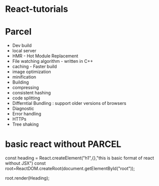 # React-tutorials

# Parcel
- Dev build
- local server 
- HMR - Hot Module Replacement
- File watching algorithm - written in C++
- caching - Faster build 
- image optimization
- minification
- Building
- compressing
- consistent hashing
- code splitting
- Differntial Bundling : support older versions of browsers 
- Diagnostic 
- Error handling
- HTTPs
- Tree shaking 

# basic react without PARCEL
const heading = React.createElement("h1",{},"this is basic format of react without JSX")
const root=ReactDOM.createRoot(document.getElementById("root"));

root.render(Heading);
